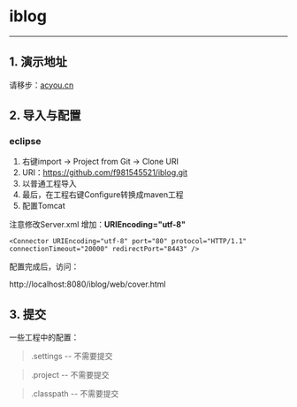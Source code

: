 # iblog

-------

##  1. 演示地址

请移步：[acyou.cn](http://acyou.cn)

## 2. 导入与配置

###  eclipse

1. 右键import -> Project from Git -> Clone URI
2. URI：https://github.com/f981545521/iblog.git
3. 以普通工程导入
4. 最后，在工程右键Configure转换成maven工程
5. 配置Tomcat
 
注意修改Server.xml 增加：**URIEncoding="utf-8"**

``` 
<Connector URIEncoding="utf-8" port="80" protocol="HTTP/1.1" connectionTimeout="20000" redirectPort="8443" />
```
配置完成后，访问：

http://localhost:8080/iblog/web/cover.html

## 3. 提交

一些工程中的配置：

> .settings	-- 不需要提交

> .project	-- 不需要提交

> .classpath	-- 不需要提交